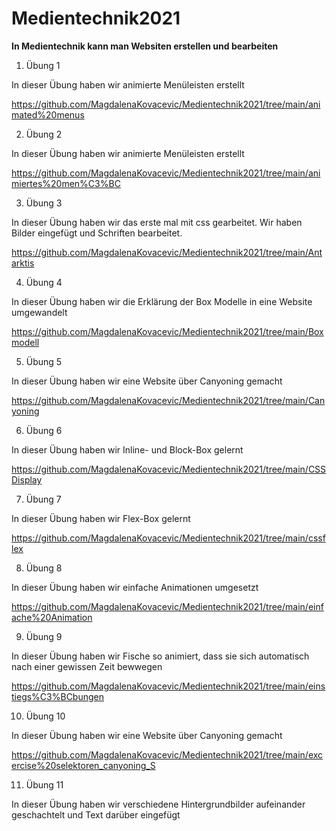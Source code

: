 # Medientechnik2021
**In Medientechnik kann man Websiten erstellen und bearbeiten**
1. Übung 1

In dieser Übung haben wir animierte Menüleisten erstellt

<https://github.com/MagdalenaKovacevic/Medientechnik2021/tree/main/animated%20menus>

2. Übung 2

In dieser Übung haben wir animierte Menüleisten erstellt

<https://github.com/MagdalenaKovacevic/Medientechnik2021/tree/main/animiertes%20men%C3%BC>

3. Übung 3

In dieser Übung haben wir das erste mal mit css gearbeitet. Wir haben Bilder eingefügt und Schriften bearbeitet.

<https://github.com/MagdalenaKovacevic/Medientechnik2021/tree/main/Antarktis>

4. Übung 4

In dieser Übung haben wir die Erklärung der Box Modelle in eine Website umgewandelt

<https://github.com/MagdalenaKovacevic/Medientechnik2021/tree/main/Boxmodell>

5. Übung 5

In dieser Übung haben wir eine Website über Canyoning gemacht

<https://github.com/MagdalenaKovacevic/Medientechnik2021/tree/main/Canyoning>

6. Übung 6

In dieser Übung haben wir Inline- und Block-Box gelernt

<https://github.com/MagdalenaKovacevic/Medientechnik2021/tree/main/CSSDisplay>

7. Übung 7

In dieser Übung haben wir Flex-Box gelernt

<https://github.com/MagdalenaKovacevic/Medientechnik2021/tree/main/cssflex>

8. Übung 8 

In dieser Übung haben wir einfache Animationen umgesetzt

<https://github.com/MagdalenaKovacevic/Medientechnik2021/tree/main/einfache%20Animation>

9. Übung 9

In dieser Übung haben wir Fische so animiert, dass sie sich automatisch nach einer gewissen Zeit bewwegen

<https://github.com/MagdalenaKovacevic/Medientechnik2021/tree/main/einstiegs%C3%BCbungen>

10. Übung 10

In dieser Übung haben wir eine Website über Canyoning gemacht

<https://github.com/MagdalenaKovacevic/Medientechnik2021/tree/main/excercise%20selektoren_canyoning_S>

11. Übung 11

In dieser Übung haben wir verschiedene Hintergrundbilder aufeinander geschachtelt und Text darüber eingefügt


